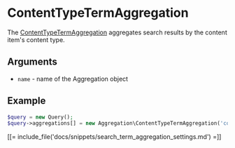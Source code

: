 # ContentTypeTermAggregation

The [ContentTypeTermAggregation](../../api/php_api/php_api_reference/classes/Ibexa-Contracts-Core-Repository-Values-Content-Query-Aggregation-ContentTypeTermAggregation.html) aggregates search results by the content item's content type.

## Arguments

- `name` - name of the Aggregation object

## Example

``` php
$query = new Query();
$query->aggregations[] = new Aggregation\ContentTypeTermAggregation('content_type');
```

[[= include_file('docs/snippets/search_term_aggregation_settings.md') =]]
